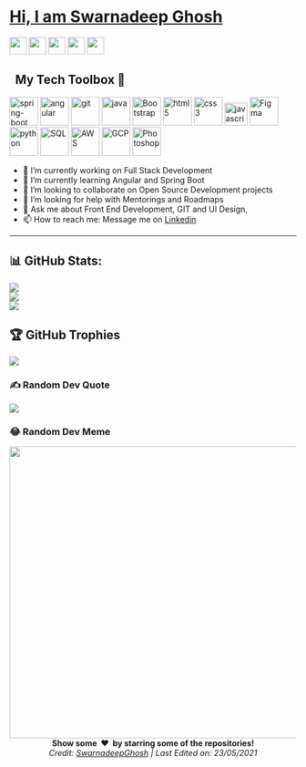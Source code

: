 # [Hi, I am Swarnadeep Ghosh][Portfolio]
[<img height="30" src="https://img.shields.io/badge/linkedin-blue.svg?&style=for-the-badge&logo=linkedin&logoColor=white" />][LinkedIn]
[<img height="30" src="https://img.shields.io/badge/GitHub-100000?style=for-the-badge&logo=github&logoColor=white" />][Github]
[<img height="30" src="https://img.shields.io/badge/-Hackerrank-2EC866?style=for-the-badge&logo=HackerRank&logoColor=white" />][Hackerrank]
[<img height="30" src="https://img.shields.io/badge/Gmail-D14836?style=for-the-badge&logo=gmail&logoColor=white" />][Gmail]
<img height="30" src="https://komarev.com/ghpvc/?username=SwarnadeepGhosh&color=blueviolet" />

<!-- ![alt text](Cover.jpg)-->
<!-- <img src="https://raw.githubusercontent.com/ABSphreak/ABSphreak/master/gifs/Hi.gif" width="1px"> **** -->
## <!-- <img src="https://media.giphy.com/media/iY8CRBdQXODJSCERIr/giphy.gif" width="1px"> --> &nbsp; My Tech Toolbox 🧰


<p align="left">
<img src="https://www.vectorlogo.zone/logos/springio/springio-ar21.svg" alt="spring-boot" height="50"/>
<img src="https://www.vectorlogo.zone/logos/angular/angular-ar21.svg" alt="angular" height="50"/>
<img src="https://www.vectorlogo.zone/logos/git-scm/git-scm-ar21.svg" alt="git" height="50"/>
 <img src="https://www.vectorlogo.zone/logos/java/java-ar21.svg" alt="java" height="50"/>
<img src="https://www.vectorlogo.zone/logos/getbootstrap/getbootstrap-ar21.svg" alt="Bootstrap" height="50"/>
<img src="https://www.vectorlogo.zone/logos/w3_html5/w3_html5-ar21.svg" alt="html5" height="50"/>
<img src="https://www.vectorlogo.zone/logos/netlifyapp_watercss/netlifyapp_watercss-ar21.svg" alt="css3" height="50"/>
<img src="https://www.vectorlogo.zone/logos/javascript/javascript-ar21.svg" alt="javascript" height="40"/></code> 
<img src="https://www.vectorlogo.zone/logos/figma/figma-ar21.svg" alt="Figma" height="50"/>
<img src="https://www.vectorlogo.zone/logos/python/python-ar21.svg" alt="python" height="50"/>
<img src="https://www.vectorlogo.zone/logos/mysql/mysql-ar21.svg" alt="SQL" height="50"/>
<img src="https://www.vectorlogo.zone/logos/amazon_aws/amazon_aws-ar21.svg" alt="AWS" height="50"/>
<img src="https://www.vectorlogo.zone/logos/google_cloud/google_cloud-ar21.svg" alt="GCP" height="50"/>
<img src="https://pngimg.com/uploads/photoshop/photoshop_PNG64.png" alt="Photoshop" height="50"/>
<!--<code><img src="https://www.vectorlogo.zone/logos/java/java-ar21.svg" alt="java" height="50"/>-->
</p>

 
- 🔭 I’m currently working on Full Stack Development
- 🌱 I’m currently learning Angular and Spring Boot
- 👯 I’m looking to collaborate on Open Source Development projects
- 🤔 I’m looking for help with Mentorings and Roadmaps
- 💬 Ask me about Front End Development, GIT and UI Design, 
- 📫 How to reach me: Message me on [Linkedin][Linkedin]

---

## 📊 GitHub Stats:
![](https://github-readme-stats.vercel.app/api?username=SwarnadeepGhosh&theme=chartreuse-dark&hide_border=false&include_all_commits=true&count_private=true)<br/>
![](https://github-readme-streak-stats.herokuapp.com/?user=SwarnadeepGhosh&theme=chartreuse-dark&hide_border=false)<br/>
![](https://github-readme-stats.vercel.app/api/top-langs/?username=SwarnadeepGhosh&theme=chartreuse-dark&hide_border=false&include_all_commits=true&count_private=true&layout=compact)

## 🏆 GitHub Trophies
![](https://github-profile-trophy.vercel.app/?username=SwarnadeepGhosh&theme=juicyfresh&no-frame=false&no-bg=false&margin-w=4)

### ✍️ Random Dev Quote
![](https://quotes-github-readme.vercel.app/api?type=horizontal&theme=tokyonight)

### 😂 Random Dev Meme
<img src="https://random-memer.herokuapp.com/" width="512px"/>


[Twitter]: https://twitter.com/swarnadeep_97
[Portfolio]: https://swarnadeepghosh.github.io
[gmail]: mailto:swarna.lyf@gmail.com
[Linkedin]: https://www.linkedin.com/in/swarnadeepghosh/
[Medium]: https://medium.com/@Swarnadeep
[Facebook]: https://www.facebook.com/swarnadeep.ghosh.10
[Hackerrank]: https://www.hackerrank.com/swarna_lyf
[Github]: https://github.com/SwarnadeepGhosh


<div align="center">
<b>Show some &nbsp;❤️&nbsp; by starring some of the repositories!</b><br>
 <i>Credit: <a href="https://github.com/SwarnadeepGhosh">SwarnadeepGhosh</a> | Last Edited on: 23/05/2021</i>
 </div>
<!-- 📊 📈 🎴 💬 ❤ 🐕 
![Quote](https://github-readme-quotes.herokuapp.com/quote?theme=highcontrast&animation=grow_out_in&layout=default&font=Redressed)
 ![Visitor Count](https://profile-counter.glitch.me/{SwarnadeepGhosh}/count.svg)
<br /> -->
